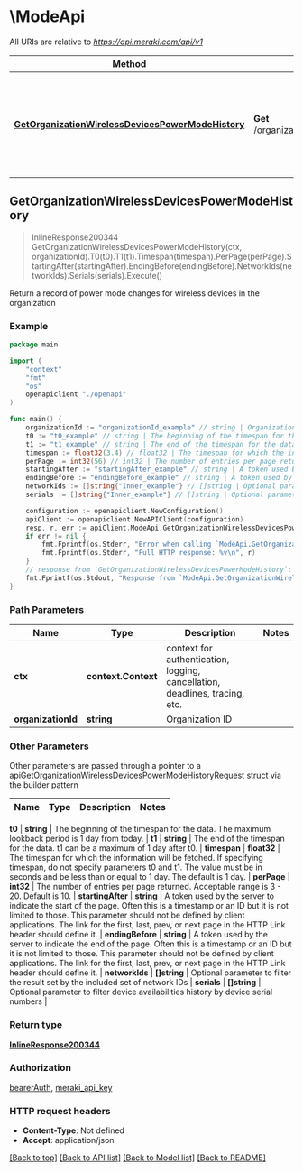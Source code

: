 # \ModeApi

All URIs are relative to *https://api.meraki.com/api/v1*

Method | HTTP request | Description
------------- | ------------- | -------------
[**GetOrganizationWirelessDevicesPowerModeHistory**](ModeApi.md#GetOrganizationWirelessDevicesPowerModeHistory) | **Get** /organizations/{organizationId}/wireless/devices/power/mode/history | Return a record of power mode changes for wireless devices in the organization



## GetOrganizationWirelessDevicesPowerModeHistory

> InlineResponse200344 GetOrganizationWirelessDevicesPowerModeHistory(ctx, organizationId).T0(t0).T1(t1).Timespan(timespan).PerPage(perPage).StartingAfter(startingAfter).EndingBefore(endingBefore).NetworkIds(networkIds).Serials(serials).Execute()

Return a record of power mode changes for wireless devices in the organization



### Example

```go
package main

import (
    "context"
    "fmt"
    "os"
    openapiclient "./openapi"
)

func main() {
    organizationId := "organizationId_example" // string | Organization ID
    t0 := "t0_example" // string | The beginning of the timespan for the data. The maximum lookback period is 1 day from today. (optional)
    t1 := "t1_example" // string | The end of the timespan for the data. t1 can be a maximum of 1 day after t0. (optional)
    timespan := float32(3.4) // float32 | The timespan for which the information will be fetched. If specifying timespan, do not specify parameters t0 and t1. The value must be in seconds and be less than or equal to 1 day. The default is 1 day. (optional)
    perPage := int32(56) // int32 | The number of entries per page returned. Acceptable range is 3 - 20. Default is 10. (optional)
    startingAfter := "startingAfter_example" // string | A token used by the server to indicate the start of the page. Often this is a timestamp or an ID but it is not limited to those. This parameter should not be defined by client applications. The link for the first, last, prev, or next page in the HTTP Link header should define it. (optional)
    endingBefore := "endingBefore_example" // string | A token used by the server to indicate the end of the page. Often this is a timestamp or an ID but it is not limited to those. This parameter should not be defined by client applications. The link for the first, last, prev, or next page in the HTTP Link header should define it. (optional)
    networkIds := []string{"Inner_example"} // []string | Optional parameter to filter the result set by the included set of network IDs (optional)
    serials := []string{"Inner_example"} // []string | Optional parameter to filter device availabilities history by device serial numbers (optional)

    configuration := openapiclient.NewConfiguration()
    apiClient := openapiclient.NewAPIClient(configuration)
    resp, r, err := apiClient.ModeApi.GetOrganizationWirelessDevicesPowerModeHistory(context.Background(), organizationId).T0(t0).T1(t1).Timespan(timespan).PerPage(perPage).StartingAfter(startingAfter).EndingBefore(endingBefore).NetworkIds(networkIds).Serials(serials).Execute()
    if err != nil {
        fmt.Fprintf(os.Stderr, "Error when calling `ModeApi.GetOrganizationWirelessDevicesPowerModeHistory``: %v\n", err)
        fmt.Fprintf(os.Stderr, "Full HTTP response: %v\n", r)
    }
    // response from `GetOrganizationWirelessDevicesPowerModeHistory`: InlineResponse200344
    fmt.Fprintf(os.Stdout, "Response from `ModeApi.GetOrganizationWirelessDevicesPowerModeHistory`: %v\n", resp)
}
```

### Path Parameters


Name | Type | Description  | Notes
------------- | ------------- | ------------- | -------------
**ctx** | **context.Context** | context for authentication, logging, cancellation, deadlines, tracing, etc.
**organizationId** | **string** | Organization ID | 

### Other Parameters

Other parameters are passed through a pointer to a apiGetOrganizationWirelessDevicesPowerModeHistoryRequest struct via the builder pattern


Name | Type | Description  | Notes
------------- | ------------- | ------------- | -------------

 **t0** | **string** | The beginning of the timespan for the data. The maximum lookback period is 1 day from today. | 
 **t1** | **string** | The end of the timespan for the data. t1 can be a maximum of 1 day after t0. | 
 **timespan** | **float32** | The timespan for which the information will be fetched. If specifying timespan, do not specify parameters t0 and t1. The value must be in seconds and be less than or equal to 1 day. The default is 1 day. | 
 **perPage** | **int32** | The number of entries per page returned. Acceptable range is 3 - 20. Default is 10. | 
 **startingAfter** | **string** | A token used by the server to indicate the start of the page. Often this is a timestamp or an ID but it is not limited to those. This parameter should not be defined by client applications. The link for the first, last, prev, or next page in the HTTP Link header should define it. | 
 **endingBefore** | **string** | A token used by the server to indicate the end of the page. Often this is a timestamp or an ID but it is not limited to those. This parameter should not be defined by client applications. The link for the first, last, prev, or next page in the HTTP Link header should define it. | 
 **networkIds** | **[]string** | Optional parameter to filter the result set by the included set of network IDs | 
 **serials** | **[]string** | Optional parameter to filter device availabilities history by device serial numbers | 

### Return type

[**InlineResponse200344**](InlineResponse200344.md)

### Authorization

[bearerAuth](../README.md#bearerAuth), [meraki_api_key](../README.md#meraki_api_key)

### HTTP request headers

- **Content-Type**: Not defined
- **Accept**: application/json

[[Back to top]](#) [[Back to API list]](../README.md#documentation-for-api-endpoints)
[[Back to Model list]](../README.md#documentation-for-models)
[[Back to README]](../README.md)


